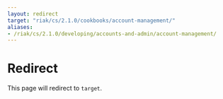 ```yaml
---
layout: redirect
target: "riak/cs/2.1.0/cookbooks/account-management/"
aliases:
- /riak/cs/2.1.0/developing/accounts-and-admin/account-management/
---
```


# Redirect

This page will redirect to `target`.
